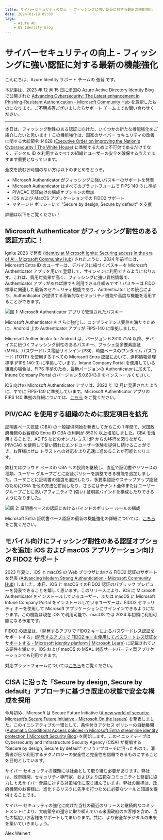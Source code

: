 ```yaml
---
title: サイバーセキュリティの向上 - フィッシングに強い認証に対する最新の機能強化
date: 2024-01-19 09:00
tags:
    - Azure AD
    - US Identity Blog
---
```


# サイバーセキュリティの向上 - フィッシングに強い認証に対する最新の機能強化

こんにちは、Azure Identity サポート チームの 張替 です。

本記事は、2023 年 12 月 15 日に米国の Azure Active Directory Identity Blog で公開された [Advancing Cybersecurity: The Latest enhancement in Phishing-Resistant Authentication - Microsoft Community Hub](https://techcommunity.microsoft.com/t5/microsoft-entra-blog/advancing-cybersecurity-the-latest-enhancement-in-phishing/ba-p/2365681) を意訳したものになります。ご不明点等ございましたらサポート チームまでお問い合わせください。

---

本日は、フィッシング耐性のある認証に向けた、いくつかの新たな機能強化をご紹介したいと思います！この機能強化は、国家のサイバー セキュリティの改善に関する大統領令 14028 ([Executive Order on Improving the Nation's Cybersecurity | The White House](https://www.whitehouse.gov/briefing-room/presidential-actions/2021/05/12/executive-order-on-improving-the-nations-cybersecurity/)) に準拠するために不可欠であるだけでなく、デジタル ID を利用するすべての組織とユーザーの安全を確保するうえでますます重要となっています。

全文を読むお時間のない方は以下のまとめをどうぞ。
 
- Microsoft Authenticator がフィッシングに強いパスキーのサポートを発表
- Microsoft Authenticator はすべてのプラットフォームで FIPS 140-3 に準拠
- PIV/CAC 認証向けの構成オプションの増加
- iOS および MacOS アプリケーションでの FIDO2 サポート
- マネージド ポリシーにて "Secure by design, Secure by default" を支援
 
詳細は以下をご覧ください！
 
## Microsoft Authenticator がフィッシング耐性のある認証方式に！

Ignite 2023 で発表 ([Identity at Microsoft Ignite: Securing access in the era of AI - Microsoft Community Hub](https://techcommunity.microsoft.com/t5/microsoft-entra-blog/identity-at-microsoft-ignite-securing-access-in-the-era-of-ai/ba-p/2747279)) されたように、2024 年前半には、Microsoft Entra ID のユーザーは、デバイスに紐づくパスキーを Microsoft Authenticator アプリを用いて登録して、サインインに利用できるようになります。これは、費用対効果が高く、フィッシングに強い資格情報で、Authenticator アプリがあれば誰でも利用できる仕組みです！パスキーは FIDO 標準に関連した最新のセキュリティ機能であり、Authenticator との統合により、Authenticator が提供する革新的なセキュリティ機能や高度な機能を活用することができます。

![図 1: Microsoft Authenticator アプリで管理されたパスキー](./advancing-cybersecurity-the-latest-enhancement-in-phishing-resistant-authentication/advancing-cybersecurity-the-latest-enhancement-in-phishing-resistant-authentication1.png)

Microsoft Authenticator をさらに強化し、コンプライアンス要件を満たすために、Android 上の Authenticator アプリが FIPS-140 に準拠しました。
 
Microsoft Authenticator for Android は、バージョン 6.2310.7174 以降、デバイスに紐づくフィッシング耐性のあるパスキー、プッシュ型多要素認証 (MFA)、パスワードレス電話サインイン (PSI)、時間ベースのワンタイム パスコード (TOTP) を使用するすべての Microsoft Entra 認証において、連邦情報処理標準 (FIPS 140-3) に準拠しています。Intune Company Portal を使用している組織の場合は、FIPS 準拠のため、最新バージョンの Authenticator に加えて、Intune Company Portal のバージョン 5.0.6043.0 をインストールください。
 
iOS 向けの Microsoft Authenticator アプリは、2022 年 12 月に発表されたように、すでに FIPS-140 に準拠しています。Microsoft Authenticator アプリの FIPS 140 準拠の詳細については、[こちら](https://learn.microsoft.com/ja-jp/entra/identity/authentication/concept-authentication-authenticator-app#fips-140-compliant-for-microsoft-entra-authentication) をご覧ください。

## PIV/CAC を使用する組織のために設定項目を拡充

証明書ベース認証 (CBA) の一般提供開始を発表してからこの 1 年間で、米国政府機関のお客様の Entra ID CBA の利用が 850% 以上増加しました。CBA を活用することで、AD FS などのオンプレミス IdP からの移行を図りながら、PIV/CAC を使用して使い慣れたエンドユーザー体験を提供し続けることができ、お客様はゼロ トラストへの対応をより迅速に進めることが可能となります。
 
弊社ではクラウド ベースの CBA への投資を継続し、直近で証明書やリソースの種類、ユーザー グループごとに認証ポリシーを調整できる機能を追加しました。ユーザごとに証明書の強度を選択したり、多要素認証やステップアップ認証のためにCBA を他の方法と併用したり、さらにはテナント全体またはユーザー グループごとに高いアフィニティで (強い) 証明書バインドを構成したりできるようになりました。

![図 2: 証明書ベースの認証におけるバインドのポリシー ルールの構成](./advancing-cybersecurity-the-latest-enhancement-in-phishing-resistant-authentication/advancing-cybersecurity-the-latest-enhancement-in-phishing-resistant-authentication2.png)

Microsoft Entra 証明書ベース認証の最新の機能強化の詳細については、[こちら](https://techcommunity.microsoft.com/t5/microsoft-entra-blog/enhancements-to-microsoft-entra-certificate-based-authentication/ba-p/1061417) をご覧ください。
 
## モバイル向けにフィッシング耐性のある認証オプションを追加: iOS および macOS アプリケーション向けの FIDO2 サポート

2023 年夏に、iOS と macOS の Web ブラウザにおける FIDO2 認証のサポートを発表 ([Advancing Modern Strong Authentication - Microsoft Community Hub](https://techcommunity.microsoft.com/t5/microsoft-entra-blog/advancing-modern-strong-authentication/ba-p/3773135)) しました。本日、iOS と macOS でのFIDO2 認証のパブリック プレビューを発表できることを嬉しく思います。このリリースにより、iOS に Microsoft Authenticator をインストールしているユーザー、または macOS に Microsoft Intune Company Portal をインストールしているユーザーは、FIDO2 セキュリティ キーを使用して Microsoft アプリケーションにサインインできるようになります。この機能は現在 iOS で利用可能で、macOS では 2024 年初頭に利用可能になる予定です。
 
FIDO2 の認証は、「開発するアプリで FIDO2 キーによるパスワードレス認証をサポートする」([開発するアプリで FIDO2 キーを使用してパスワードレス認証をサポートする - Microsoft identity platform | Microsoft Learn](https://learn.microsoft.com/ja-jp/entra/identity-platform/support-fido2-authentication)) に記載されている要件を満たす、iOS および macOS の MSAL 対応サードパーティ製アプリケーションでも利用できます。
 
対応プラットフォームについては[こちら](https://learn.microsoft.com/ja-jp/entra/identity/authentication/fido2-compatibility)をご覧ください。

## CISA に沿った「Secure by design, Secure by default」アプローチに基づき既定の状態で安全な構成を採用

今月初め、Microsoft は Secure Future Initiative ([A new world of security: Microsoft’s Secure Future Initiative - Microsoft On the Issues](https://blogs.microsoft.com/on-the-issues/2023/11/02/secure-future-initiative-sfi-cybersecurity-cyberattacks/)) を発表しました。このイニシアティブの一環として、条件付きアクセス ポリシーの自動展開 ([Automatic Conditional Access policies in Microsoft Entra streamline identity protection | Microsoft Security Blog](https://www.microsoft.com/en-us/security/blog/2023/11/06/automatic-conditional-access-policies-in-microsoft-entra-streamline-identity-protection/)) を開始します。このイニシアティブは Cybersecurity and Infrastructure Security Agency (CISA) が提唱する "Secure by design, Secure by default" というアプローチに沿ったもので、消費者が日々利用するテクノロジーの安全性と完全性を信頼できるものにすることを目的としています。
 
サイバー セキュリティの課題には社会として取り組む必要があります。弊社は、政府機関、セキュリティ専門家、およびより広範なコミュニティと緊密に協力しｔえサイバー脅威に対する対策強化に取り組んでいます。弊社の目標は、政府機関のお客様に、進化するリスクに先手を打つために必要なツールと知識を提供することです。
 
サイバー セキュリティの強化に向けた当社の最近のリリースと継続的なコミットメントにより、大統領令の遵守に取り組んでいる米国政府のお客様を含め、当社の幅広いお客様をサポートしてまいります。共に、より安全なデジタルの未来を築いていきましょう。

Alex Weinert
